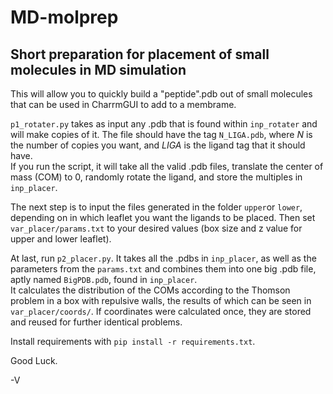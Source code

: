 # MD-molprep
## Short preparation for placement of small molecules in MD simulation

This will allow you to quickly build a "peptide".pdb out of small molecules that can be used in CharrmGUI to add to a membrame.

```p1_rotater.py``` takes as input any .pdb that is found within ```inp_rotater``` and will make copies of it. The file should have the tag `N_LIGA.pdb`, where *N* is the number of copies you want, and *LIGA* is the ligand tag that it should have.\
If you run the script, it will take all the valid .pdb files, translate the center of mass (COM) to 0, randomly rotate the ligand, and store the multiples in `inp_placer`.

The next step is to input the files generated in the folder `upper`or `lower`, depending on in which leaflet you want the ligands to be placed. Then set `var_placer/params.txt` to your desired values (box size and z value for upper and lower leaflet).

At last, run `p2_placer.py`. It takes all the .pdbs in `inp_placer`, as well as the parameters from the `params.txt` and combines them into one big .pdb file, aptly named `BigPDB.pdb`, found in `inp_placer`.\
It calculates the distribution of the COMs according to the Thomson problem in a box with repulsive walls, the results of which can be seen in `var_placer/coords/`. If coordinates were calculated once, they are stored and reused for further identical problems.


Install requirements with `pip install -r requirements.txt`.

Good Luck.

-V
